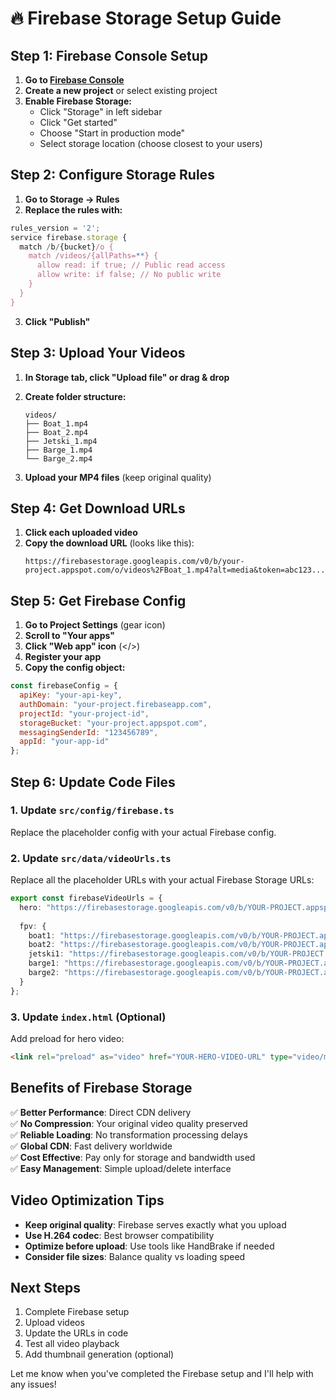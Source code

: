 # 🔥 Firebase Storage Setup Guide

## Step 1: Firebase Console Setup

1. **Go to [Firebase Console](https://console.firebase.google.com/)**
2. **Create a new project** or select existing project
3. **Enable Firebase Storage:**
   - Click "Storage" in left sidebar
   - Click "Get started"
   - Choose "Start in production mode"
   - Select storage location (choose closest to your users)

## Step 2: Configure Storage Rules

1. **Go to Storage → Rules**
2. **Replace the rules with:**

```javascript
rules_version = '2';
service firebase.storage {
  match /b/{bucket}/o {
    match /videos/{allPaths=**} {
      allow read: if true; // Public read access
      allow write: if false; // No public write
    }
  }
}
```

3. **Click "Publish"**

## Step 3: Upload Your Videos

1. **In Storage tab, click "Upload file" or drag & drop**
2. **Create folder structure:**
   ```
   videos/
   ├── Boat_1.mp4
   ├── Boat_2.mp4
   ├── Jetski_1.mp4
   ├── Barge_1.mp4
   └── Barge_2.mp4
   ```

3. **Upload your MP4 files** (keep original quality)

## Step 4: Get Download URLs

1. **Click each uploaded video**
2. **Copy the download URL** (looks like this):
   ```
   https://firebasestorage.googleapis.com/v0/b/your-project.appspot.com/o/videos%2FBoat_1.mp4?alt=media&token=abc123...
   ```

## Step 5: Get Firebase Config

1. **Go to Project Settings** (gear icon)
2. **Scroll to "Your apps"**
3. **Click "Web app" icon** (</>) 
4. **Register your app**
5. **Copy the config object:**

```javascript
const firebaseConfig = {
  apiKey: "your-api-key",
  authDomain: "your-project.firebaseapp.com",
  projectId: "your-project-id",
  storageBucket: "your-project.appspot.com",
  messagingSenderId: "123456789",
  appId: "your-app-id"
};
```

## Step 6: Update Code Files

### 1. Update `src/config/firebase.ts`
Replace the placeholder config with your actual Firebase config.

### 2. Update `src/data/videoUrls.ts`
Replace all the placeholder URLs with your actual Firebase Storage URLs:

```typescript
export const firebaseVideoUrls = {
  hero: "https://firebasestorage.googleapis.com/v0/b/YOUR-PROJECT.appspot.com/o/videos%2FBoat_2.mp4?alt=media&token=YOUR-TOKEN",
  
  fpv: {
    boat1: "https://firebasestorage.googleapis.com/v0/b/YOUR-PROJECT.appspot.com/o/videos%2FBoat_1.mp4?alt=media&token=YOUR-TOKEN",
    boat2: "https://firebasestorage.googleapis.com/v0/b/YOUR-PROJECT.appspot.com/o/videos%2FBoat_2.mp4?alt=media&token=YOUR-TOKEN",
    jetski1: "https://firebasestorage.googleapis.com/v0/b/YOUR-PROJECT.appspot.com/o/videos%2FJetski_1.mp4?alt=media&token=YOUR-TOKEN",
    barge1: "https://firebasestorage.googleapis.com/v0/b/YOUR-PROJECT.appspot.com/o/videos%2FBarge_1.mp4?alt=media&token=YOUR-TOKEN",
    barge2: "https://firebasestorage.googleapis.com/v0/b/YOUR-PROJECT.appspot.com/o/videos%2FBarge_2.mp4?alt=media&token=YOUR-TOKEN",
  }
};
```

### 3. Update `index.html` (Optional)
Add preload for hero video:
```html
<link rel="preload" as="video" href="YOUR-HERO-VIDEO-URL" type="video/mp4">
```

## Benefits of Firebase Storage

✅ **Better Performance**: Direct CDN delivery  
✅ **No Compression**: Your original video quality preserved  
✅ **Reliable Loading**: No transformation processing delays  
✅ **Global CDN**: Fast delivery worldwide  
✅ **Cost Effective**: Pay only for storage and bandwidth used  
✅ **Easy Management**: Simple upload/delete interface  

## Video Optimization Tips

- **Keep original quality**: Firebase serves exactly what you upload
- **Use H.264 codec**: Best browser compatibility
- **Optimize before upload**: Use tools like HandBrake if needed
- **Consider file sizes**: Balance quality vs loading speed

## Next Steps

1. Complete Firebase setup
2. Upload videos
3. Update the URLs in code
4. Test all video playback
5. Add thumbnail generation (optional)

Let me know when you've completed the Firebase setup and I'll help with any issues! 